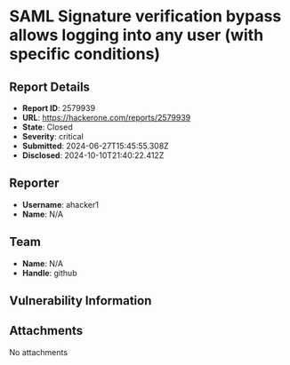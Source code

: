 # SAML Signature verification bypass allows logging into any user (with specific conditions)

## Report Details
- **Report ID**: 2579939
- **URL**: https://hackerone.com/reports/2579939
- **State**: Closed
- **Severity**: critical
- **Submitted**: 2024-06-27T15:45:55.308Z
- **Disclosed**: 2024-10-10T21:40:22.412Z

## Reporter
- **Username**: ahacker1
- **Name**: N/A

## Team
- **Name**: N/A
- **Handle**: github

## Vulnerability Information


## Attachments
No attachments
